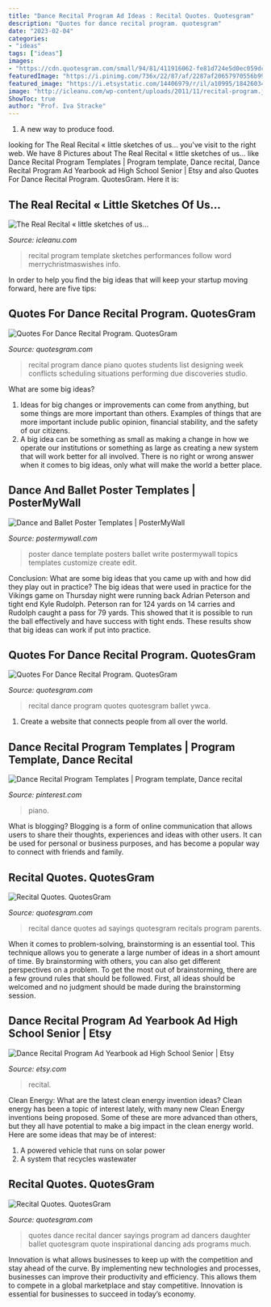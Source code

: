```yaml
---
title: "Dance Recital Program Ad Ideas : Recital Quotes. Quotesgram"
description: "Quotes for dance recital program. quotesgram"
date: "2023-02-04"
categories:
- "ideas"
tags: ["ideas"]
images:
- "https://cdn.quotesgram.com/small/94/81/411916062-fe81d724e5d0ec059dc7ad2909f14d96.jpg"
featuredImage: "https://i.pinimg.com/736x/22/87/af/2287af20657970556b993f23d4f616e9.jpg"
featured_image: "https://i.etsystatic.com/14406979/r/il/a10995/1842603480/il_fullxfull.1842603480_2omo.jpg"
image: "http://icleanu.com/wp-content/uploads/2011/11/recital-program.jpg"
ShowToc: true
author: "Prof. Iva Stracke"
---
```



1. A new way to produce food.

	

		
looking for The Real Recital « little sketches of us… you've visit to the right web. We have 8 Pictures about The Real Recital « little sketches of us… like Dance Recital Program Templates | Program template, Dance recital, Dance Recital Program Ad Yearbook ad High School Senior | Etsy and also Quotes For Dance Recital Program. QuotesGram. Here it is:
		
    
## The Real Recital « Little Sketches Of Us…

<img loading=lazy src="http://icleanu.com/wp-content/uploads/2011/11/recital-program.jpg" onerror="this.onerror=null;this.src='https://tse1.mm.bing.net/th?id=OIP.vRNofqayQ4z1IK5OzkmUJgHaFc&amp;pid=15.1';" alt="The Real Recital « little sketches of us…">

_Source: icleanu.com_

>recital program template sketches performances follow word merrychristmaswishes info. 

	

In order to help you find the big ideas that will keep your startup moving forward, here are five tips: 

    
## Quotes For Dance Recital Program. QuotesGram

<img loading=lazy src="http://4.bp.blogspot.com/-HIsD72M3yds/TdQS8dG8IjI/AAAAAAAAA6s/HGlO4oQ2P3o/s1600/Recital%2BProgram.jpg" onerror="this.onerror=null;this.src='https://tse4.mm.bing.net/th?id=OIP.qQtpIdF9DcksrHXAb0GhuwHaFu&amp;pid=15.1';" alt="Quotes For Dance Recital Program. QuotesGram">

_Source: quotesgram.com_

>recital program dance piano quotes students list designing week conflicts scheduling situations performing due discoveries studio. 

	

What are some big ideas?
1. Ideas for big changes or improvements can come from anything, but some things are more important than others. Examples of things that are more important include public opinion, financial stability, and the safety of our citizens.
2. A big idea can be something as small as making a change in how we operate our institutions or something as large as creating a new system that will work better for all involved. There is no right or wrong answer when it comes to big ideas, only what will make the world a better place.

    
## Dance And Ballet Poster Templates | PosterMyWall

<img loading=lazy src="http://postermywall.com.s3.amazonaws.com/posterpreviews/dance-school-poster-template-faff02338eb3b7c85cffc6391167e624_screen.jpg?ts=1397736570" onerror="this.onerror=null;this.src='https://tse3.mm.bing.net/th?id=OIP.sn3930y8J0mwlfERLpqxxgAAAA&amp;pid=15.1';" alt="Dance and Ballet Poster Templates | PosterMyWall">

_Source: postermywall.com_

>poster dance template posters ballet write postermywall topics templates customize create edit. 

	

Conclusion: What are some big ideas that you came up with and how did they play out in practice?
The big ideas that were used in practice for the Vikings game on Thursday night were running back Adrian Peterson and tight end Kyle Rudolph. Peterson ran for 124 yards on 14 carries and Rudolph caught a pass for 79 yards. This showed that it is possible to run the ball effectively and have success with tight ends. These results show that big ideas can work if put into practice.

    
## Quotes For Dance Recital Program. QuotesGram

<img loading=lazy src="https://cdn.quotesgram.com/img/89/87/1186443625-Recital_Schedule_Spring_2012_web-site.jpg" onerror="this.onerror=null;this.src='https://tse2.mm.bing.net/th?id=OIP.veVfmS1tWtxLVPANiIJyagHaFj&amp;pid=15.1';" alt="Quotes For Dance Recital Program. QuotesGram">

_Source: quotesgram.com_

>recital dance program quotes quotesgram ballet ywca. 

	

1. Create a website that connects people from all over the world.

    
## Dance Recital Program Templates | Program Template, Dance Recital

<img loading=lazy src="https://i.pinimg.com/736x/22/87/af/2287af20657970556b993f23d4f616e9.jpg" onerror="this.onerror=null;this.src='https://tse3.mm.bing.net/th?id=OIP.upt4HI-YSCNKlGLlQdn_0AHaJZ&amp;pid=15.1';" alt="Dance Recital Program Templates | Program template, Dance recital">

_Source: pinterest.com_

>piano. 

	

What is blogging?
Blogging is a form of online communication that allows users to share their thoughts, experiences and ideas with other users. It can be used for personal or business purposes, and has become a popular way to connect with friends and family.

    
## Recital Quotes. QuotesGram

<img loading=lazy src="https://cdn.quotesgram.com/small/63/7/1307816874-recital1a.jpg" onerror="this.onerror=null;this.src='https://tse4.mm.bing.net/th?id=OIP.SXURpBcI34YvOUU2k-6woAAAAA&amp;pid=15.1';" alt="Recital Quotes. QuotesGram">

_Source: quotesgram.com_

>recital dance quotes ad sayings quotesgram recitals program parents. 

	

When it comes to problem-solving, brainstorming is an essential tool. This technique allows you to generate a large number of ideas in a short amount of time. By brainstorming with others, you can also get different perspectives on a problem. To get the most out of brainstorming, there are a few ground rules that should be followed. First, all ideas should be welcomed and no judgment should be made during the brainstorming session.

    
## Dance Recital Program Ad Yearbook Ad High School Senior | Etsy

<img loading=lazy src="https://i.etsystatic.com/14406979/r/il/a10995/1842603480/il_fullxfull.1842603480_2omo.jpg" onerror="this.onerror=null;this.src='https://tse2.mm.bing.net/th?id=OIP.u1Xpg6ZVFmxV0-IKsRzHlAHaJl&amp;pid=15.1';" alt="Dance Recital Program Ad Yearbook ad High School Senior | Etsy">

_Source: etsy.com_

>recital. 

	

Clean Energy: What are the latest clean energy invention ideas?
Clean energy has been a topic of interest lately, with many new Clean Energy inventions being proposed. Some of these are more advanced than others, but they all have potential to make a big impact in the clean energy world. Here are some ideas that may be of interest: 
1. A powered vehicle that runs on solar power 
2. A system that recycles wastewater 

    
## Recital Quotes. QuotesGram

<img loading=lazy src="https://cdn.quotesgram.com/small/94/81/411916062-fe81d724e5d0ec059dc7ad2909f14d96.jpg" onerror="this.onerror=null;this.src='https://tse1.mm.bing.net/th?id=OIP.3t0tTIVcwhcAeRMdVW4QhwAAAA&amp;pid=15.1';" alt="Recital Quotes. QuotesGram">

_Source: quotesgram.com_

>quotes dance recital dancer sayings program ad dancers daughter ballet quotesgram quote inspirational dancing ads programs much. 

	

Innovation is what allows businesses to keep up with the competition and stay ahead of the curve. By implementing new technologies and processes, businesses can improve their productivity and efficiency. This allows them to compete in a global marketplace and stay competitive. Innovation is essential for businesses to succeed in today’s economy.

